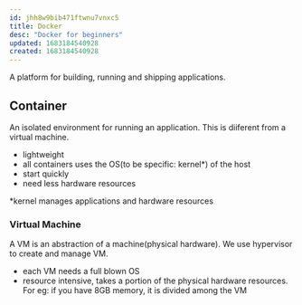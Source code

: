 ```yaml
---
id: jhh8w9bib471ftwnu7vnxc5
title: Docker
desc: "Docker for beginners"
updated: 1683184540928
created: 1683184540928
---
```


A platform for building, running and shipping applications.

## Container

An isolated environment for running an application.
This is diiferent from a virtual machine.

- lightweight
- all containers uses the OS(to be specific: kernel\*) of the host
- start quickly
- need less hardware resources

\*kernel manages applications and hardware resources

### Virtual Machine

A VM is an abstraction of a machine(physical hardware). We use hypervisor to create and manage VM.

- each VM needs a full blown OS
- resource intensive, takes a portion of the physical hardware resources. For eg: if you have 8GB memory, it is divided among the VM
